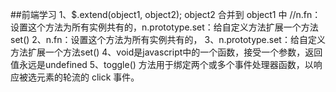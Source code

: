 ##前端学习
    1、$.extend(object1, object2); object2 合并到 object1 中
    //n.fn：设置这个方法为所有实例共有的，n.prototype.set：给自定义方法扩展一个方法set()
    2、n.fn：设置这个方法为所有实例共有的，
    3、n.prototype.set：给自定义方法扩展一个方法set()
    4、void是javascript中的一个函数，接受一个参数，返回值永远是undefined
    5、toggle() 方法用于绑定两个或多个事件处理器函数，以响应被选元素的轮流的 click 事件。
